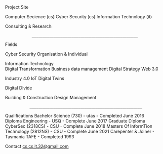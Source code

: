 Project Site

Computer Secience (cs) Cyber Security (cs) Information Technology (it)
       
               
   Consulting & Research 

                ________________________________________________

Fields 

   Cyber Security 
        Organisation & Individual

   Information Technology  
        Digital Transformation 
        Business data management
        Digital Strategy
        Web 3.0

   Industry 4.0
        IoT
        Digital Twins

   Digital Divide
        
   Building & Construction
        Design
        Management   
        
               ___________________________________________________
               
Qualifications
      Bachelor Science (730) - utas - Completed June 2016
      Diploma Engineering - USQ - Complete June 2017
      Graduate Diploma CyberSec (2318CS) - CSU - Complete June 2018
      Masters Of InformTion Technology (2812NS) - CSU - Complete June 2021
      Carepenter & Joiner - Tasmania TAFE - Completed 1993
    
Contact 
      cs.cs.it.32@gmail.com
